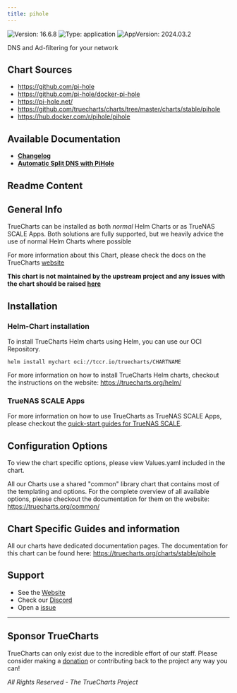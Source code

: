 ```yaml
---
title: pihole
---
```


![Version: 16.6.8](https://img.shields.io/badge/Version-16.6.8-informational?style=flat-square) ![Type: application](https://img.shields.io/badge/Type-application-informational?style=flat-square) ![AppVersion: 2024.03.2](https://img.shields.io/badge/AppVersion-2024.03.2-informational?style=flat-square)

DNS and Ad-filtering for your network

## Chart Sources

- https://github.com/pi-hole
- https://github.com/pi-hole/docker-pi-hole
- https://pi-hole.net/
- https://github.com/truecharts/charts/tree/master/charts/stable/pihole
- https://hub.docker.com/r/pihole/pihole

## Available Documentation

- [**Changelog**](./CHANGELOG.md)
- [**Automatic Split DNS with PiHole**](./split-dns.md)

## Readme Content


## General Info

TrueCharts can be installed as both _normal_ Helm Charts or as TrueNAS SCALE Apps.
Both solutions are fully supported, but we heavily advice the use of normal Helm Charts where possible

For more information about this Chart, please check the docs on the TrueCharts [website](https://truecharts.org/charts/stable/pihole)

**This chart is not maintained by the upstream project and any issues with the chart should be raised [here](https://github.com/truecharts/charts/issues/new/choose)**

## Installation

### Helm-Chart installation

To install TrueCharts Helm charts using Helm, you can use our OCI Repository.

`helm install mychart oci://tccr.io/truecharts/CHARTNAME`

For more information on how to install TrueCharts Helm charts, checkout the instructions on the website: https://truecharts.org/helm/


### TrueNAS SCALE Apps

For more information on how to use TrueCharts as TrueNAS SCALE Apps, please checkout the [quick-start guides for TrueNAS SCALE](https://truecharts.org/scale/guides/scale-intro).

## Configuration Options

To view the chart specific options, please view Values.yaml included in the chart.

All our Charts use a shared "common" library chart that contains most of the templating and options.
For the complete overview of all available options, please checkout the documentation for them on the website: https://truecharts.org/common/

## Chart Specific Guides and information

All our charts have dedicated documentation pages.
The documentation for this chart can be found here:
https://truecharts.org/charts/stable/pihole

## Support


- See the [Website](https://truecharts.org)
- Check our [Discord](https://discord.gg/tVsPTHWTtr)
- Open a [issue](https://github.com/truecharts/charts/issues/new/choose)

---

## Sponsor TrueCharts

TrueCharts can only exist due to the incredible effort of our staff.
Please consider making a [donation](https://truecharts.org/general/sponsor) or contributing back to the project any way you can!

_All Rights Reserved - The TrueCharts Project_
